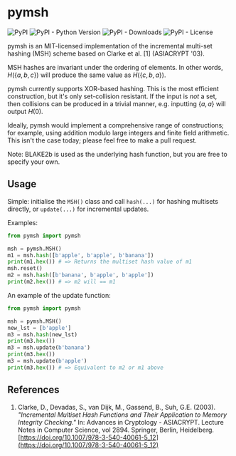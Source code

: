 # pymsh

<p>
   <img alt="PyPI" src="https://img.shields.io/pypi/v/pymsh?color=blue">
   <img alt="PyPI - Python Version" src="https://img.shields.io/pypi/pyversions/pymsh">
   <img alt="PyPI - Downloads" src="https://img.shields.io/pypi/dm/pymsh">
   <img alt="PyPI - License" src="https://img.shields.io/pypi/l/pymsh?label=license">
</p>

pymsh is an MIT-licensed implementation of the incremental multi-set hashing (MSH) scheme based on Clarke et al. [1] (ASIACRYPT '03).

MSH hashes are invariant under the ordering of elements. In other words, $H(\{a,b,c\})$ will produce the same value as $H(\{c,b,a\})$.

pymsh currently supports XOR-based hashing. This is the most efficient construction, but it's only set-collision resistant. If the input is *not* a set, then collisions can be produced in a trivial manner, e.g. inputting $\{a,a\}$ will output $H(0)$. 

Ideally, pymsh would implement a comprehensive range of constructions; for example, using addition modulo large integers and finite field arithmetic. This isn't the case today; please feel free to make a pull request.

Note: BLAKE2b is used as the underlying hash function, but you are free to specify your own.

## Usage

Simple: initialise the `MSH()` class and call `hash(...)` for hashing multisets directly, or `update(...)` for incremental updates.

Examples:
```python
from pymsh import pymsh

msh = pymsh.MSH()
m1 = msh.hash([b'apple', b'apple', b'banana'])
print(m1.hex()) # => Returns the multiset hash value of m1
msh.reset()
m2 = msh.hash([b'banana', b'apple', b'apple'])
print(m2.hex()) # => m2 will == m1
```

An example of the update function:
```python
from pymsh import pymsh

msh = pymsh.MSH()
new_lst = [b'apple']
m3 = msh.hash(new_lst)
print(m3.hex())
m3 = msh.update(b'banana')
print(m3.hex())
m3 = msh.update(b'apple')
print(m3.hex()) # => Equivalent to m2 or m1 above
```

## References
1. Clarke, D., Devadas, S., van Dijk, M., Gassend, B., Suh, G.E. (2003). *"Incremental Multiset Hash Functions and Their Application to Memory Integrity Checking."* In: Advances in Cryptology - ASIACRYPT. Lecture Notes in Computer Science, vol 2894. Springer, Berlin, Heidelberg. [https://doi.org/10.1007/978-3-540-40061-5_12](https://doi.org/10.1007/978-3-540-40061-5_12)
